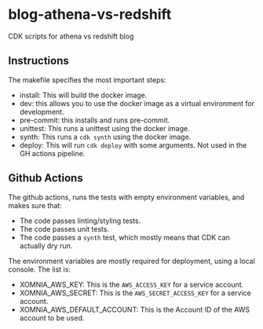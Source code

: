 # blog-athena-vs-redshift

CDK scripts for athena vs redshift blog

## Instructions

The makefile specifies the most important steps:
* install: This will build the docker image.
* dev: this allows you to use the docker image as a virtual environment for development.
* pre-commit: this installs and runs pre-commit.
* unittest: This runs a unittest using the docker image.
* synth: This runs a `cdk synth` using the docker image.
* deploy: This will run `cdk deploy` with some arguments. Not used in the GH actions pipeline. 

## Github Actions
The github actions, runs the tests with empty environment variables, and makes sure that:
* The code passes linting/styling tests.
* The code passes unit tests.
* The code passes a `synth` test, which mostly means that CDK can actually dry run.

The environment variables are mostly required for deployment, using a local console. The list is:
* XOMNIA_AWS_KEY: This is the `AWS_ACCESS_KEY` for a service account.
* XOMNIA_AWS_SECRET: This is the `AWS_SECRET_ACCESS_KEY` for a service account.
* XOMNIA_AWS_DEFAULT_ACCOUNT: This is the Account ID of the AWS account to be used.

